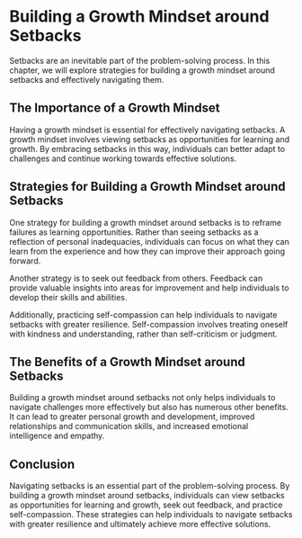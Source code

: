 Building a Growth Mindset around Setbacks
=========================================================================

Setbacks are an inevitable part of the problem-solving process. In this chapter, we will explore strategies for building a growth mindset around setbacks and effectively navigating them.

The Importance of a Growth Mindset
----------------------------------

Having a growth mindset is essential for effectively navigating setbacks. A growth mindset involves viewing setbacks as opportunities for learning and growth. By embracing setbacks in this way, individuals can better adapt to challenges and continue working towards effective solutions.

Strategies for Building a Growth Mindset around Setbacks
--------------------------------------------------------

One strategy for building a growth mindset around setbacks is to reframe failures as learning opportunities. Rather than seeing setbacks as a reflection of personal inadequacies, individuals can focus on what they can learn from the experience and how they can improve their approach going forward.

Another strategy is to seek out feedback from others. Feedback can provide valuable insights into areas for improvement and help individuals to develop their skills and abilities.

Additionally, practicing self-compassion can help individuals to navigate setbacks with greater resilience. Self-compassion involves treating oneself with kindness and understanding, rather than self-criticism or judgment.

The Benefits of a Growth Mindset around Setbacks
------------------------------------------------

Building a growth mindset around setbacks not only helps individuals to navigate challenges more effectively but also has numerous other benefits. It can lead to greater personal growth and development, improved relationships and communication skills, and increased emotional intelligence and empathy.

Conclusion
----------

Navigating setbacks is an essential part of the problem-solving process. By building a growth mindset around setbacks, individuals can view setbacks as opportunities for learning and growth, seek out feedback, and practice self-compassion. These strategies can help individuals to navigate setbacks with greater resilience and ultimately achieve more effective solutions.
